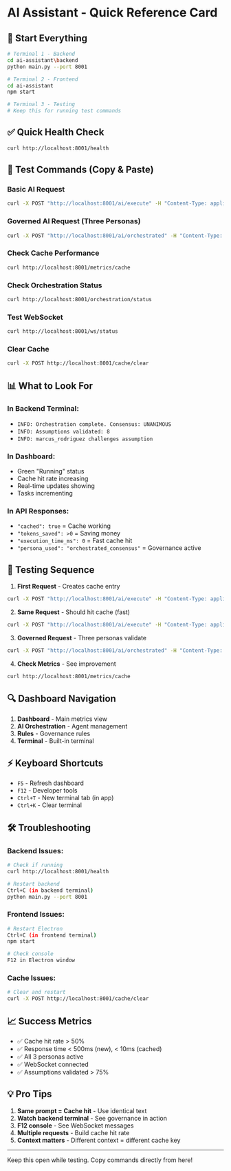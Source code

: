 # AI Assistant - Quick Reference Card

## 🚀 Start Everything
```bash
# Terminal 1 - Backend
cd ai-assistant\backend
python main.py --port 8001

# Terminal 2 - Frontend  
cd ai-assistant
npm start

# Terminal 3 - Testing
# Keep this for running test commands
```

## ✅ Quick Health Check
```bash
curl http://localhost:8001/health
```

## 🧪 Test Commands (Copy & Paste)

### Basic AI Request
```bash
curl -X POST "http://localhost:8001/ai/execute" -H "Content-Type: application/json" -d "{\"prompt\": \"Write a hello world function\", \"use_cache\": true}"
```

### Governed AI Request (Three Personas)
```bash
curl -X POST "http://localhost:8001/ai/orchestrated" -H "Content-Type: application/json" -d "{\"prompt\": \"Design a database schema\", \"context\": {\"type\": \"postgres\"}}"
```

### Check Cache Performance
```bash
curl http://localhost:8001/metrics/cache
```

### Check Orchestration Status
```bash
curl http://localhost:8001/orchestration/status
```

### Test WebSocket
```bash
curl http://localhost:8001/ws/status
```

### Clear Cache
```bash
curl -X POST http://localhost:8001/cache/clear
```

## 📊 What to Look For

### In Backend Terminal:
- `INFO: Orchestration complete. Consensus: UNANIMOUS`
- `INFO: Assumptions validated: 8`
- `INFO: marcus_rodriguez challenges assumption`

### In Dashboard:
- Green "Running" status
- Cache hit rate increasing
- Real-time updates showing
- Tasks incrementing

### In API Responses:
- `"cached": true` = Cache working
- `"tokens_saved": >0` = Saving money
- `"execution_time_ms": 0` = Fast cache hit
- `"persona_used": "orchestrated_consensus"` = Governance active

## 🎯 Testing Sequence

1. **First Request** - Creates cache entry
```bash
curl -X POST "http://localhost:8001/ai/execute" -H "Content-Type: application/json" -d "{\"prompt\": \"Test prompt 1\", \"use_cache\": true}"
```

2. **Same Request** - Should hit cache (fast)
```bash
curl -X POST "http://localhost:8001/ai/execute" -H "Content-Type: application/json" -d "{\"prompt\": \"Test prompt 1\", \"use_cache\": true}"
```

3. **Governed Request** - Three personas validate
```bash
curl -X POST "http://localhost:8001/ai/orchestrated" -H "Content-Type: application/json" -d "{\"prompt\": \"Test prompt 1\", \"context\": {}}"
```

4. **Check Metrics** - See improvement
```bash
curl http://localhost:8001/metrics/cache
```

## 🔍 Dashboard Navigation

1. **Dashboard** - Main metrics view
2. **AI Orchestration** - Agent management
3. **Rules** - Governance rules
4. **Terminal** - Built-in terminal

## ⚡ Keyboard Shortcuts

- `F5` - Refresh dashboard
- `F12` - Developer tools
- `Ctrl+T` - New terminal tab (in app)
- `Ctrl+K` - Clear terminal

## 🛠️ Troubleshooting

### Backend Issues:
```bash
# Check if running
curl http://localhost:8001/health

# Restart backend
Ctrl+C (in backend terminal)
python main.py --port 8001
```

### Frontend Issues:
```bash
# Restart Electron
Ctrl+C (in frontend terminal)
npm start

# Check console
F12 in Electron window
```

### Cache Issues:
```bash
# Clear and restart
curl -X POST http://localhost:8001/cache/clear
```

## 📈 Success Metrics

- ✅ Cache hit rate > 50%
- ✅ Response time < 500ms (new), < 10ms (cached)
- ✅ All 3 personas active
- ✅ WebSocket connected
- ✅ Assumptions validated > 75%

## 💡 Pro Tips

1. **Same prompt = Cache hit** - Use identical text
2. **Watch backend terminal** - See governance in action
3. **F12 console** - See WebSocket messages
4. **Multiple requests** - Build cache hit rate
5. **Context matters** - Different context = different cache key

---

Keep this open while testing. Copy commands directly from here!